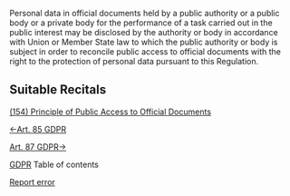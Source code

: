 
Personal data in official documents held by a public authority or a public body or a private body for the performance of a task carried out in the public interest may be disclosed by the authority or body in accordance with Union or Member State law to which the public authority or body is subject in order to reconcile public access to official documents with the right to the protection of personal data pursuant to this Regulation.



## Suitable Recitals



[(154) Principle of Public Access to Official Documents](https://gdpr-info.eu/recitals/no-154/)




[←Art. 85 GDPR](https://gdpr-info.eu/art-85-gdpr/ "Art. 85 GDPR - Processing and freedom of expression and information")


[Art. 87 GDPR→](https://gdpr-info.eu/art-87-gdpr/ "Art. 87 GDPR - Processing of the national identification number")



[GDPR](https://gdpr-info.eu)
Table of contents


[Report error](https://gdpr-info.eu/gf/?TB_iframe=true&height=306 "Your message")

